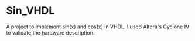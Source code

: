 # Sin_VHDL
A project to implement sin(x) and cos(x) in VHDL. I used Altera's Cyclone IV to validate the hardware description.
